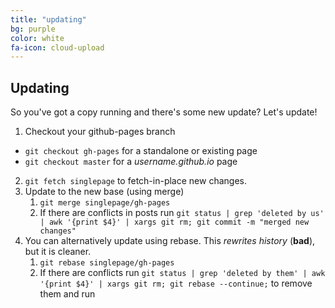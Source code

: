 ```yaml
---
title: "updating"
bg: purple
color: white
fa-icon: cloud-upload
---
```


## Updating

So you've got a copy running and there's some new update? Let's update!

1. Checkout your github-pages branch
  - `git checkout gh-pages` for a standalone or existing page
  - `git checkout master` for a *username.github.io* page
2. `git fetch singlepage` to fetch-in-place new changes.
3. Update to the new base (using merge)
    1. `git merge singlepage/gh-pages`
    2. If there are conflicts in posts run `git status | grep 'deleted by us' | awk '{print $4}' | xargs git rm; git commit -m "merged new changes"`
4. You can alternatively update using rebase. This *rewrites history* (**bad**), but it is cleaner.
    1. `git rebase singlepage/gh-pages`
    2. If there are conflicts run `git status | grep 'deleted by them' | awk '{print $4}' | xargs git rm; git rebase --continue;` to remove them and run
